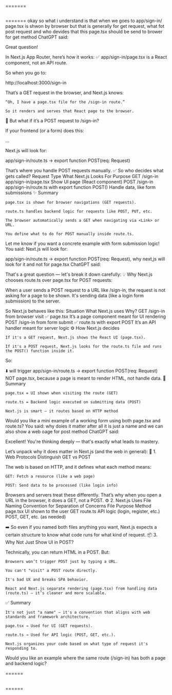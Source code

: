 =======
##
=======
okay so what i understand is that when we goes to app/sign-in/ page.tsx is shwon by browser but that is generally for get request, what fot post request and who devides that this page.tsx should be send to brower for get method
ChatGPT said:

Great question!

In Next.js App Router, here’s how it works:
✅ app/sign-in/page.tsx is a React component, not an API route.

So when you go to:

http://localhost:3000/sign-in

That’s a GET request in the browser, and Next.js knows:

    “Oh, I have a page.tsx file for the /sign-in route.”

    So it renders and serves that React page to the browser.

🧠 But what if it’s a POST request to /sign-in?

If your frontend (or a form) does this:

<form method="POST" action="/sign-in">...</form>

Next.js will look for:

app/sign-in/route.ts → export function POST(req: Request)

That’s where you handle POST requests manually.
✅ So who decides what gets called?
Request Type	What Next.js Looks For	Purpose
GET /sign-in	app/sign-in/page.tsx	Show UI page (React component)
POST /sign-in	app/sign-in/route.ts with export function POST()	Handle data, like form submissions
✨ Summary

    page.tsx is shown for browser navigations (GET requests).

    route.ts handles backend logic for requests like POST, PUT, etc.

    The browser automatically sends a GET when navigating via <Link> or URL.

    You define what to do for POST manually inside route.ts.

Let me know if you want a concrete example with form submission logic!
You said:
Next.js will look for:

app/sign-in/route.ts → export function POST(req: Request), why next,js will look for it and not for page.tsx
ChatGPT said:

That's a great question — let's break it down carefully:
💡 Why Next.js chooses route.ts over page.tsx for POST requests:

When a user sends a POST request to a URL like /sign-in, the request is not asking for a page to be shown. It's sending data (like a login form submission) to the server.

So Next.js behaves like this:
Situation	What Next.js uses	Why?
GET /sign-in from browser visit	✅ page.tsx	It’s a page component meant for UI rendering
POST /sign-in from form submit	✅ route.ts with export POST	It’s an API handler meant for server logic
⚙️ How Next.js decides

    If it's a GET request, Next.js shows the React UI (page.tsx).

    If it's a POST request, Next.js looks for the route.ts file and runs the POST() function inside it.

So:

<form method="POST" action="/sign-in">

⬇️ will trigger app/sign-in/route.ts → export function POST(req: Request)
NOT page.tsx, because a page is meant to render HTML, not handle data.
📌 Summary

    page.tsx = UI shown when visiting the route (GET)

    route.ts = Backend logic executed on submitting data (POST)

    Next.js is smart — it routes based on HTTP method

Would you like a mini example of a working form using both page.tsx and route.ts?
You said:
why doies it matter after all it is just a name and we can also show a web oage for post method
ChatGPT said:

Excellent! You're thinking deeply — that's exactly what leads to mastery.

Let’s unpack why it does matter in Next.js (and the web in general):
🧠 1. Web Protocols Distinguish GET vs POST

The web is based on HTTP, and it defines what each method means:

    GET: Fetch a resource (like a web page)

    POST: Send data to be processed (like login info)

Browsers and servers treat these differently.
That’s why when you open a URL in the browser, it does a GET, not a POST.
⚙️ 2. Next.js Uses File Naming Convention for Separation of Concerns
File	Purpose	Method
page.tsx	UI shown to the user	GET
route.ts	API logic (login, register, etc.)	POST, GET, etc. (as needed)

➡️ So even if you named both files anything you want, Next.js expects a certain structure to know what code runs for what kind of request.
📦 3. Why Not Just Show UI in POST?

Technically, you can return HTML in a POST. But:

    Browsers won’t trigger POST just by typing a URL.

    You can't "visit" a POST route directly.

    It's bad UX and breaks SPA behavior.

    React and Next.js separate rendering (page.tsx) from handling data (route.ts) — it’s cleaner and more scalable.

✅ Summary

    It's not just "a name" — it's a convention that aligns with web standards and framework architecture.

    page.tsx → Used for UI (GET requests).

    route.ts → Used for API logic (POST, GET, etc.).

    Next.js organizes your code based on what type of request it's responding to.

Would you like an example where the same route (/sign-in) has both a page and backend logic?
























======
##
======